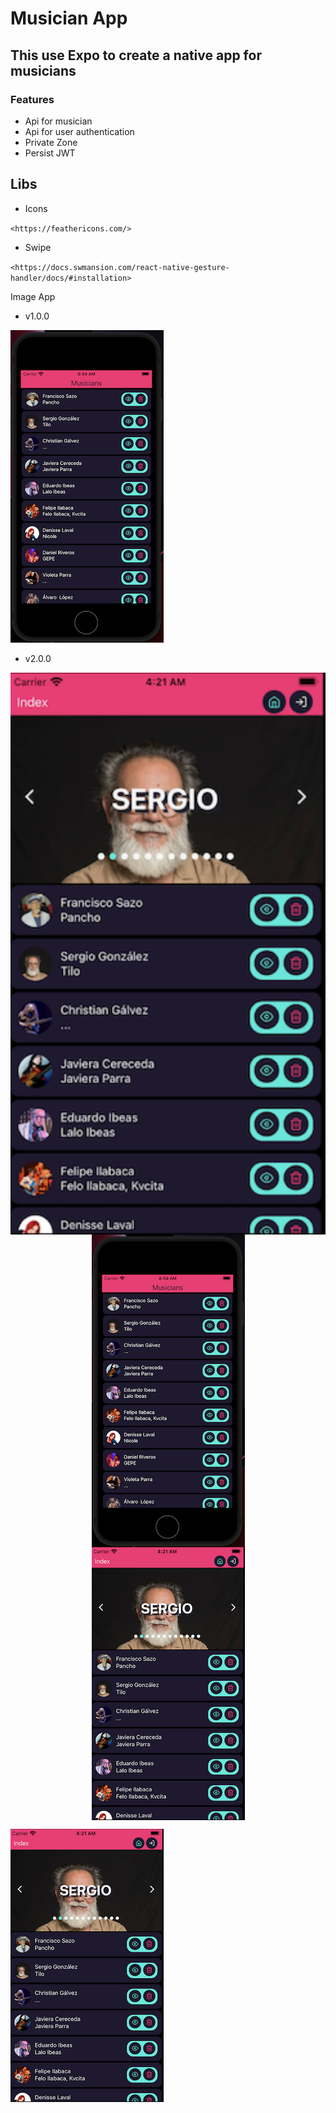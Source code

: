 # Musician App

## This use Expo to create a native app for musicians

### Features

- Api for musician
- Api for user authentication
- Private Zone
- Persist JWT

## Libs

- Icons

`<https://feathericons.com/>`

- Swipe

`<https://docs.swmansion.com/react-native-gesture-handler/docs/#installation>`

Image App

- v1.0.0

![v1.png](./docs/v1.png)

- v2.0.0

<div style="display: flex; flex-direction: column; align-items: center;">
  <img src="./docs/v2.png" style="width: 100%;">
<img src="./docs/v1.png" width="245" >
<img src="./docs/v2.png" width="245" >
</div>

![v2.png](./docs/v2.png)
